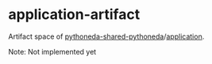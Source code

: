 # application-artifact

Artifact space of [pythoneda-shared-pythoneda](https://github.com/pythoneda-shared-pythoneda "pythoneda-shared-pythoneda")/[application](https://github.com/pythoneda-shared-pythoneda/application "application").

Note: Not implemented yet
